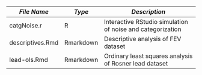 *File Name* | *Type* | *Description*
---- | ---- | ----
catgNoise.r | R | Interactive RStudio simulation of noise and categorization
descriptives.Rmd | Rmarkdown | Descriptive analysis of FEV dataset
lead-ols.Rmd | Rmarkdown | Ordinary least squares analysis of Rosner lead dataset
